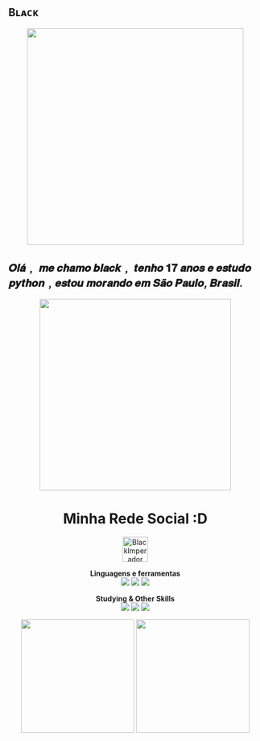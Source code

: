  ##                                                                   **Bʟᴀᴄᴋ**
 <div align='center'>
  <img height="430px" src="https://user-images.githubusercontent.com/92801199/142072005-c285bd7a-2765-4419-93b0-fe6c1c2f2d17.gif" />
</div>

## 𝑶𝒍𝒂́﹐ 𝒎𝒆 𝒄𝒉𝒂𝒎𝒐 𝒃𝒍𝒂𝒄𝒌﹐ 𝒕𝒆𝒏𝒉𝒐 𝟏𝟕 𝒂𝒏𝒐𝒔 𝒆 𝒆𝒔𝒕𝒖𝒅𝒐 𝒑𝒚𝒕𝒉𝒐𝒏﹐𝒆𝒔𝒕𝒐𝒖 𝒎𝒐𝒓𝒂𝒏𝒅𝒐 𝒆𝒎 𝑺𝒂̃𝒐 𝑷𝒂𝒖𝒍𝒐, 𝑩𝒓𝒂𝒔𝒊𝒍.
<div align='center'>
<img height="380px" src="https://user-images.githubusercontent.com/92801199/142028018-eed0f6a1-9bdb-437a-9aa2-961c64b2906d.gif" />
</div>

<h1 align="center">Minha Rede Social :D</h1>
<p align="center">
                <a href="https://twitter.com/black_imperador" target="_blank"><img align="center" src="https://www.gifservice.fr/img/gif-vignette-small/08fbc16f6a87f07f35676122a339b6c0/51748-multi-media-computer-software-internet-twitter.gif" alt="BlackImperador" height="50" width="50" /> 
   </a>  
</p> 
<p align="center">
  <strong>Linguagens e ferramentas</strong><br>
  <img src="https://img.shields.io/badge/Python-3776AB?style=for-the-badge&logo=python&logoColor=white ">
 <img src="https://img.shields.io/badge/html5%20-%23E34F26.svg?&style=for-the-badge&logo=html5&logoColor=white">
 <img src="https://img.shields.io/badge/GitHub-100000?style=for-the-badge&logo=github&logoColor=white">
</p>
<p align="center">
  <strong>Studying & Other Skills</strong><br>
  <img src="https://img.shields.io/badge/C%2B%2B-00599C?style=for-the-badge&logo=c%2B%2B&logoColor=white%22%3E">
  <img src="https://img.shields.io/badge/Numpy-777BB4?style=for-the-badge&logo=numpy&logoColor=white%22%3E">
 <img src="https://img.shields.io/badge/CSS3-1572B6?style=for-the-badge&logo=css3&logoColor=white">
  </p>
  <div align='center'>
  <img height="225px" src="https://github-readme-stats.vercel.app/api?username=BlackAgain&show_icons=true&title_color=ff0000&text_color=fff&icon_color=ff0000&bg_color=181818" />
  <img height="225px" src="https://github-readme-stats.vercel.app/api/top-langs/?username=BlackAgain&title_color=ff0000&text_color=fff&icon_color=fff&bg_color=181818" />
</div> <br>
